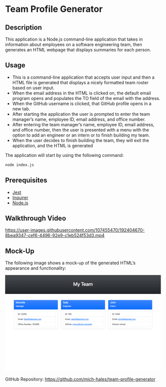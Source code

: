 # Team Profile Generator

## Description

This application is a Node.js command-line application that takes in information about employees on a software engineering team, then generates an HTML webpage that displays summaries for each person. 

## Usage
* This is a command-line application that accepts user input and then a HTML file is generated that displays a nicely formatted team roster based on user input.
* When the email address in the HTML is clicked on, the default email program opens and populates the TO field of the email with the address.
* When the GitHub username is clicked, that GitHub profile opens in a new tab.
* After starting the application the user is prompted to enter the team manager’s name, employee ID, email address, and office number.
* After entering the team manager’s name, employee ID, email address, and office number, then the user is presented with a menu with the option to add an engineer or an intern or to finish building my team.
* When the user decides to finish building the team, they will exit the application, and the HTML is generated

The application will start by using the following command:
```md
node index.js
```

## Prerequisites 
* [Jest](https://www.npmjs.com/package/jest)
* [Inquirer](https://www.npmjs.com/package/inquirer/v/8.2.4)
* [Node.js](https://nodejs.org/en/)

## Walkthrough Video
https://user-images.githubusercontent.com/107455470/192404670-8bea9347-cef6-4496-92e9-c1eb524f53d3.mp4

## Mock-Up

The following image shows a mock-up of the generated HTML’s appearance and functionality:

![HTML webpage titled “My Team” features three boxes listing employee names, titles, and other key information.](./Assets/screenshot.html.png)

GitHub Repository: https://github.com/mich-hales/team-profile-generator 
